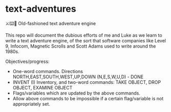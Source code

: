 # text-adventures
:crossed_swords::keyboard::bow_and_arrow: Old-fashioned text adventure engine

This repo will document the dubious efforts of me and Luke as we learn to write a text adventure engine, of the sort that software
companies like Level 9, Infocom, Magnetic Scrolls and Scott Adams used to write around the 1980s. 

Objectives/progress:

* One-word commands. Directions NORTH,EAST,SOUTH,WEST,UP,DOWN (N,E,S,W,U,D)  - DONE
* INVENT (I) Inventory, and two-word commands: TAKE OBJECT, DROP OBJECT, EXAMINE OBJECT
* Flags/variables which are updated by the above commands.
* Allow above commands to be impossible if a certain flag/variable is not appropriately set.
